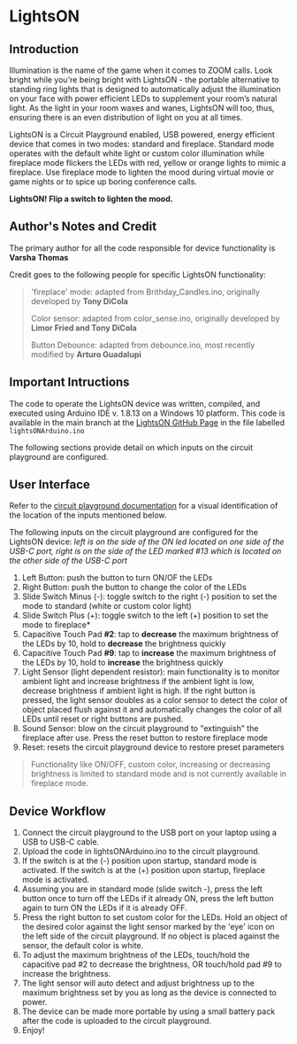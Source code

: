# LightsON 
## Introduction
Illumination is the name of the game when it comes to ZOOM calls. Look bright while you're being bright with LightsON - the portable alternative to standing ring lights that is designed to automatically adjust the illumination on your face with power efficient LEDs to supplement your room’s natural light. As the light in your room waxes and wanes, LightsON will too, thus, ensuring there is an even distribution of light on you at all times. 

LightsON is a Circuit Playground enabled, USB powered, energy efficient device that comes in two modes: standard and fireplace. Standard mode operates with the default white light or custom color illumination while fireplace mode flickers the LEDs with red, yellow or orange lights to mimic a fireplace. Use fireplace mode to lighten the mood during virtual movie or game nights or to spice up boring conference calls. 

**LightsON! Flip a switch to lighten the mood.**

## Author's Notes and Credit
The primary author for all the code responsible for device functionality is **Varsha Thomas**

Credit goes to the following people for specific LightsON functionality:
> 'fireplace' mode: adapted from Brithday_Candles.ino, originally developed by **Tony DiCola**
> 
> Color sensor: adapted from color_sense.ino, originally developed by **Limor Fried and Tony DiCola**
> 
> Button Debounce: adapted from debounce.ino, most recently modified by **Arturo Guadalupi**

## Important Intructions
The code to operate the LightsON device was written, compiled, and executed using Arduino IDE v. 1.8.13 on a Windows 10 platform.
This code is available in the main branch at the [LightsON GitHub Page](https://github.com/VTc0des/LightsON/blob/main/lightsONArduino.ino) in the file labelled `lightsONArduino.ino`

The following sections provide detail on which inputs on the circuit playground are configured. 

## User Interface
Refer to the [circuit playground documentation](https://learn.adafruit.com/introducing-circuit-playground/guided-tour) for a visual identification of the location of the inputs mentioned below. 

The following inputs on the circuit playground are configured for the LightsON device:
*left is on the side of the ON led located on one side of the USB-C port, right is on the side of the LED marked #13 which is located on the other side of the USB-C port*
1. Left Button: push the button to turn ON/OF the LEDs
2. Right Button: push the button to change the color of the LEDs
3. Slide Switch Minus (-): toggle switch to the right (-) position to set the mode to standard (white or custom color light)
4. Slide Switch Plus (+): toggle switch to the left (+) position to set the mode to fireplace*
5. Capacitive Touch Pad **#2**: tap to **decrease** the maximum brightness of the LEDs by 10, hold to **decrease** the brightness quickly
6. Capacitive Touch Pad **#9**: tap to **increase** the maximum brightness of the LEDs by 10, hold to **increase** the brightness quickly
7. Light Sensor (light dependent resistor): main functionality is to monitor ambient light and increase brightness if the ambient light is low, decrease brightness if ambient light is high. If the right button is pressed, the light sensor doubles as a color sensor to detect the color of object placed flush against it and automatically changes the color of all LEDs until reset or right buttons are pushed. 
8. Sound Sensor: blow on the circuit playground to "extinguish" the fireplace after use. Press the reset button to restore fireplace mode
9. Reset: resets the circuit playground device to restore preset parameters 

> Functionality like ON/OFF, custom color, increasing or decreasing brightness is limited to standard mode and is not currently available in fireplace mode.

## Device Workflow
1. Connect the circuit playground to the USB port on your laptop using a USB to USB-C cable.
2. Upload the code in lightsONArduino.ino to the circuit playground. 
3. If the switch is at the (-) position upon startup, standard mode is activated. If the switch is at the (+) position upon startup, fireplace mode is activated. 
4. Assuming you are in standard mode (slide switch -), press the left button once to turn off the LEDs if it already ON, press the left button again to turn ON the LEDs if it is already OFF. 
5. Press the right button to set custom color for the LEDs. Hold an object of the desired color against the light sensor marked by the 'eye' icon on the left side of the circuit playground. If no object is placed against the sensor, the default color is white. 
6. To adjust the maximum brightness of the LEDs, touch/hold the capacitive pad #2 to decrease the brightness, OR touch/hold pad #9 to increase the brightness.
7. The light sensor will auto detect and adjust brightness up to the maximum brightness set by you as long as the device is connected to power. 
8. The device can be made more portable by using a small battery pack after the code is uploaded to the circuit playground. 
9. Enjoy!
